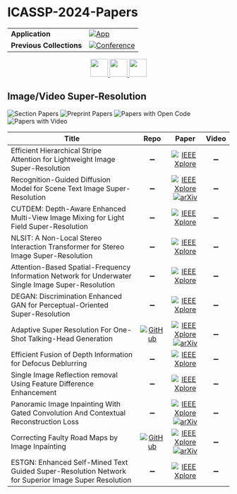# ICASSP-2024-Papers

<table>
    <tr>
        <td><strong>Application</strong></td>
        <td>
            <a href="https://huggingface.co/spaces/DmitryRyumin/NewEraAI-Papers" style="float:left;">
                <img src="https://img.shields.io/badge/🤗-NewEraAI--Papers-FFD21F.svg" alt="App" />
            </a>
        </td>
    </tr>
    <tr>
        <td><strong>Previous Collections</strong></td>
        <td>
            <a href="https://github.com/DmitryRyumin/ICASSP-2023-24-Papers/blob/main/README_2023.md">
                <img src="http://img.shields.io/badge/ICASSP-2023-0073AE.svg" alt="Conference">
            </a>
        </td>
    </tr>
</table>

<div align="center">
    <a href="https://github.com/DmitryRyumin/ICASSP-2023-24-Papers/blob/main/sections/2024/main/AASP-P7.md">
        <img src="https://cdn.jsdelivr.net/gh/DmitryRyumin/NewEraAI-Papers@main/images/left.svg" width="40" alt="" />
    </a>
    <a href="https://github.com/DmitryRyumin/ICASSP-2023-24-Papers/">
        <img src="https://cdn.jsdelivr.net/gh/DmitryRyumin/NewEraAI-Papers@main/images/home.svg" width="40" alt="" />
    </a>
    <a href="https://github.com/DmitryRyumin/ICASSP-2023-24-Papers/blob/main/sections/2024/main/MLSP-P15.md">
        <img src="https://cdn.jsdelivr.net/gh/DmitryRyumin/NewEraAI-Papers@main/images/right.svg" width="40" alt="" />
    </a>
</div>

## Image/Video Super-Resolution

![Section Papers](https://img.shields.io/badge/Section%20Papers-12-42BA16) ![Preprint Papers](https://img.shields.io/badge/Preprint%20Papers-4-b31b1b) ![Papers with Open Code](https://img.shields.io/badge/Papers%20with%20Open%20Code-2-1D7FBF) ![Papers with Video](https://img.shields.io/badge/Papers%20with%20Video-0-FF0000)

| **Title** | **Repo** | **Paper** | **Video** |
|-----------|:--------:|:---------:|:---------:|
| Efficient Hierarchical Stripe Attention for Lightweight Image Super-Resolution | :heavy_minus_sign: | [![IEEE Xplore](https://img.shields.io/badge/IEEE-10446962-E4A42C.svg)](https://ieeexplore.ieee.org/document/10446962) | :heavy_minus_sign: |
| Recognition-Guided Diffusion Model for Scene Text Image Super-Resolution | :heavy_minus_sign: | [![IEEE Xplore](https://img.shields.io/badge/IEEE-10447585-E4A42C.svg)](https://ieeexplore.ieee.org/document/10447585) <br/> [![arXiv](https://img.shields.io/badge/arXiv-2311.13317-b31b1b.svg)](https://arxiv.org/abs/2311.13317) | :heavy_minus_sign: |
| CUTDEM: Depth-Aware Enhanced Multi-View Image Mixing for Light Field Super-Resolution | :heavy_minus_sign: | [![IEEE Xplore](https://img.shields.io/badge/IEEE-10447888-E4A42C.svg)](https://ieeexplore.ieee.org/document/10447888) | :heavy_minus_sign: |
| NLSIT: A Non-Local Stereo Interaction Transformer for Stereo Image Super-Resolution | :heavy_minus_sign: | [![IEEE Xplore](https://img.shields.io/badge/IEEE-10447088-E4A42C.svg)](https://ieeexplore.ieee.org/document/10447088) | :heavy_minus_sign: |
| Attention-Based Spatial-Frequency Information Network for Underwater Single Image Super-Resolution | :heavy_minus_sign: | [![IEEE Xplore](https://img.shields.io/badge/IEEE-10448241-E4A42C.svg)](https://ieeexplore.ieee.org/document/10448241) | :heavy_minus_sign: |
| DEGAN: Discrimination Enhanced GAN for Perceptual-Oriented Super-Resolution | :heavy_minus_sign: | [![IEEE Xplore](https://img.shields.io/badge/IEEE-10446013-E4A42C.svg)](https://ieeexplore.ieee.org/document/10446013) | :heavy_minus_sign: |
| Adaptive Super Resolution For One-Shot Talking-Head Generation | [![GitHub](https://img.shields.io/github/stars/Songluchuan/AdaSR-TalkingHead?style=flat)](https://github.com/Songluchuan/AdaSR-TalkingHead/) | [![IEEE Xplore](https://img.shields.io/badge/IEEE-10446837-E4A42C.svg)](https://ieeexplore.ieee.org/document/10446837) <br/> [![arXiv](https://img.shields.io/badge/arXiv-2403.15944-b31b1b.svg)](https://arxiv.org/abs/2403.15944) | :heavy_minus_sign: |
| Efficient Fusion of Depth Information for Defocus Deblurring | :heavy_minus_sign: | [![IEEE Xplore](https://img.shields.io/badge/IEEE-10448112-E4A42C.svg)](https://ieeexplore.ieee.org/document/10448112) | :heavy_minus_sign: |
| Single Image Reflection removal Using Feature Difference Enhancement | :heavy_minus_sign: | [![IEEE Xplore](https://img.shields.io/badge/IEEE-10446759-E4A42C.svg)](https://ieeexplore.ieee.org/document/10446759) | :heavy_minus_sign: |
| Panoramic Image Inpainting With Gated Convolution And Contextual Reconstruction Loss | :heavy_minus_sign: | [![IEEE Xplore](https://img.shields.io/badge/IEEE-10446469-E4A42C.svg)](https://ieeexplore.ieee.org/document/10446469) <br/> [![arXiv](https://img.shields.io/badge/arXiv-2402.02936-b31b1b.svg)](https://arxiv.org/abs/2402.02936) | :heavy_minus_sign: |
| Correcting Faulty Road Maps by Image Inpainting | [![GitHub](https://img.shields.io/github/stars/SoojungHong/image_inpainting_model_for_lane_geomery_discovery?style=flat)](https://github.com/SoojungHong/image_inpainting_model_for_lane_geomery_discovery) | [![IEEE Xplore](https://img.shields.io/badge/IEEE-10446744-E4A42C.svg)](https://ieeexplore.ieee.org/document/10446744) <br/> [![arXiv](https://img.shields.io/badge/arXiv-2211.06544-b31b1b.svg)](https://arxiv.org/abs/2211.06544) | :heavy_minus_sign: |
| ESTGN: Enhanced Self-Mined Text Guided Super-Resolution Network for Superior Image Super Resolution | :heavy_minus_sign: | [![IEEE Xplore](https://img.shields.io/badge/IEEE-10448088-E4A42C.svg)](https://ieeexplore.ieee.org/document/10448088) | :heavy_minus_sign: |


